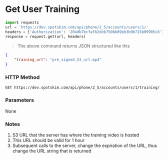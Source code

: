 # Get User Training
```python
import requests
url = 'https://dev.spotskim.com/api/phone/2_5/accounts/users/1/'
headers = {'Authorization': '204db7bcfafb2deb7506b89eb3b9b715b09905c8'}
response = request.get(url, headers)
```
> The above command returns JSON structured like this 

```json
{
    "training_url": "pre_signed_S3_url.mp4"
}
```

### HTTP Method
`GET https://dev.spotskim.com/api/phone/2_5/accounts/users/1/training/`

### Parameters
None

### Notes
1. S3 URL that the server has where the training video is hosted
2. This URL should be valid for 1 hour
3. Subsequent calls to the server, change the expiration of the URL, thus change the URL string that is returned


